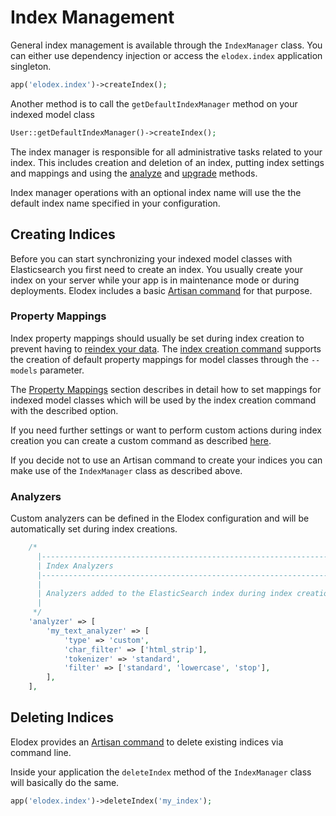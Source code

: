 # Index Management

General index management is available through the `IndexManager` class. You can either use dependency injection or access the `elodex.index` application singleton.
```php
app('elodex.index')->createIndex();
```

Another method is to call the `getDefaultIndexManager` method on your indexed model class
```php
User::getDefaultIndexManager()->createIndex();
```

The index manager is responsible for all administrative tasks related to your index. This includes creation and deletion of an index, putting index settings and mappings and using the [analyze][Elasticsearch indices - analyze] and [upgrade][Elasticsearch indices - upgrade] methods.

Index manager operations with an optional index name will use the the default index name specified in your configuration.


## Creating Indices
Before you can start synchronizing your indexed model classes with Elasticsearch you first need to create an index.
You usually create your index on your server while your app is in maintenance mode or during deployments.
Elodex includes a basic [Artisan command](10_Artisan-Commands.md#index-creation) for that purpose.


### Property Mappings
Index property mappings should usually be set during index creation to prevent having to [reindex your data][Elasticsearch reindexing your data]. The [index creation command](10_Artisan-Commands.md#index-creation) supports the creation of default property mappings for model classes through the `--models` parameter.

The [Property Mappings](03_Property-Mappings.md) section describes in detail how to set mappings for indexed model classes which will be used by the index creation command with the described option.

If you need further settings or want to perform custom actions during index creation you can create a custom command as described [here](10_Artisan-Commands.md#index-creation).

If you decide not to use an Artisan command to create your indices you can make use of the `IndexManager` class as described above.


### Analyzers
Custom analyzers can be defined in the Elodex configuration and will be automatically set during index creations.
```php
    /*
      |--------------------------------------------------------------------------
      | Index Analyzers
      |--------------------------------------------------------------------------
      |
      | Analyzers added to the ElasticSearch index during index creation.
      |
     */
    'analyzer' => [
        'my_text_analyzer' => [
            'type' => 'custom',
            'char_filter' => ['html_strip'],
            'tokenizer' => 'standard',
            'filter' => ['standard', 'lowercase', 'stop'],
        ],
    ],
```


## Deleting Indices
Elodex provides an [Artisan command](10_Artisan-Commands.md#index-deletion) to delete existing indices via command line.

Inside your application the `deleteIndex` method of the `IndexManager` class will basically do the same.

```php
app('elodex.index')->deleteIndex('my_index');
```


[Elasticsearch indices - analyze]: https://www.elastic.co/guide/en/elasticsearch/reference/current/indices-analyze.html "Elasticsearch indices - analyze"
[Elasticsearch indices - upgrade]: https://www.elastic.co/guide/en/elasticsearch/reference/current/indices-upgrade.html "Elasticsearch indices - upgrade"
[Elasticsearch reindexing your data]: https://www.elastic.co/guide/en/elasticsearch/guide/current/reindex.html "Elasticsearch reindexing your data"
[Laravel Artisan]: https://laravel.com/docs/5.2/artisan "Laravel Artisan"
